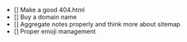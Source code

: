 - [] Make a good 404.html
- [] Buy a domain name
- [] Aggregate notes properly and think more about sitemap
- [] Proper emoji management